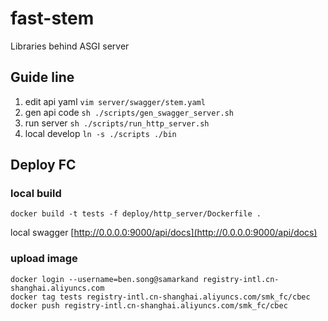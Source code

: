 # fast-stem
Libraries behind ASGI server

## Guide line
1. edit api yaml
   `vim server/swagger/stem.yaml`
2. gen api code
   `sh ./scripts/gen_swagger_server.sh`
3. run server
   `sh ./scripts/run_http_server.sh`
4. local develop
   `ln -s ./scripts ./bin`


## Deploy FC

### local build
```shell
docker build -t tests -f deploy/http_server/Dockerfile .
```
local swagger
[http://0.0.0.0:9000/api/docs](http://0.0.0.0:9000/api/docs)


### upload image
```shell
docker login --username=ben.song@samarkand registry-intl.cn-shanghai.aliyuncs.com
docker tag tests registry-intl.cn-shanghai.aliyuncs.com/smk_fc/cbec
docker push registry-intl.cn-shanghai.aliyuncs.com/smk_fc/cbec
```